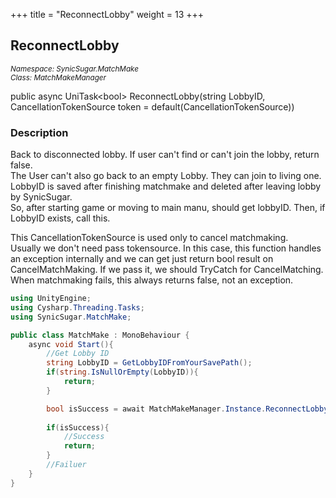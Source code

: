 +++
title = "ReconnectLobby"
weight = 13
+++
## ReconnectLobby
<small>*Namespace: SynicSugar.MatchMake* <br>
*Class: MatchMakeManager* </small>

public async UniTask&lt;bool&gt; ReconnectLobby(string LobbyID,  CancellationTokenSource token = default(CancellationTokenSource))


### Description
Back to disconnected lobby. If user can't find or can't join the lobby, return false.<br> 
The User can't also go back to an empty Lobby. They can join to living one.<br>
LobbyID is saved after finishing matchmake and deleted after leaving lobby by SynicSugar.<br>
So, after starting game or moving to main manu, should get lobbyID. Then, if LobbyID exists, call this. <br>

This CancellationTokenSource is used only to cancel matchmaking.<br>
Usually we don't need pass tokensource. In this case, this function handles an exception internally and we can get just return bool result on CancelMatchMaking. If we pass it, we should TryCatch for CancelMatching.<br>
When matchmaking fails, this always returns false, not an exception.<br>


```cs
using UnityEngine;
using Cysharp.Threading.Tasks;
using SynicSugar.MatchMake;

public class MatchMake : MonoBehaviour {
    async void Start(){
        //Get Lobby ID
        string LobbyID = GetLobbyIDFromYourSavePath();
        if(string.IsNullOrEmpty(LobbyID)){
            return;
        }

        bool isSuccess = await MatchMakeManager.Instance.ReconnectLobby(LobbyID);
        
        if(isSuccess){
            //Success
            return;
        }
        //Failuer
    }
}
```